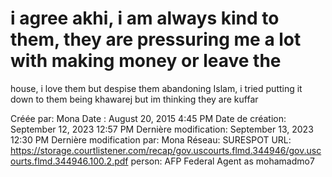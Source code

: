 # i agree akhi, i am always kind to them, they are pressuring me a lot with making money or leave the
house, i love them but despise them abandoning Islam, i tried putting it down to them being khawarej but im thinking they are kuffar

Créée par: Mona
Date : August 20, 2015 4:45 PM
Date de création: September 12, 2023 12:57 PM
Dernière modification: September 13, 2023 12:30 PM
Dernière modification par: Mona
Réseau: SURESPOT
URL: https://storage.courtlistener.com/recap/gov.uscourts.flmd.344946/gov.uscourts.flmd.344946.100.2.pdf
person: AFP Federal Agent as mohamadmo7
